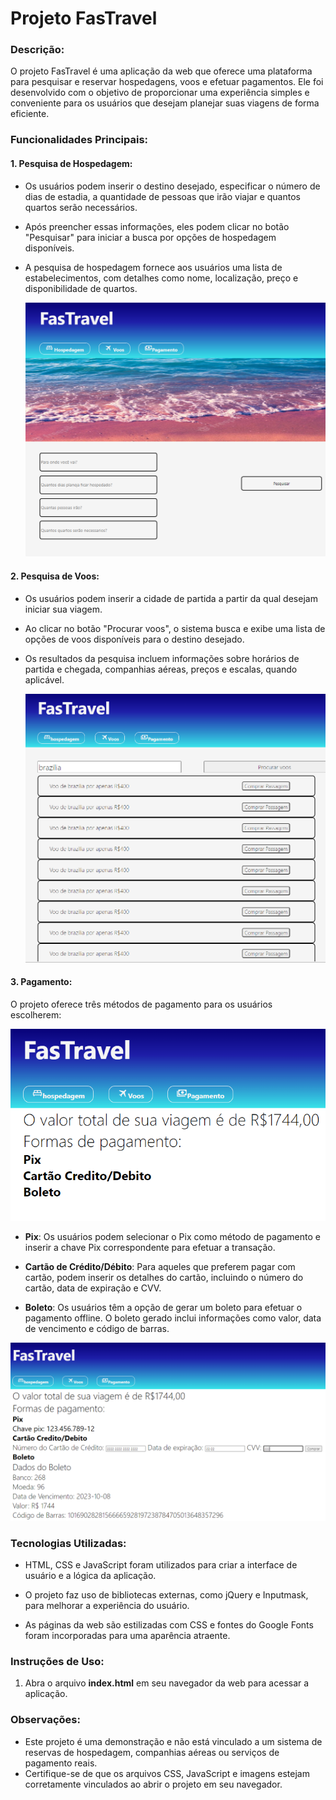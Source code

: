 # Projeto FasTravel

### Descrição:
O projeto FasTravel é uma aplicação da web que oferece uma plataforma para pesquisar e reservar hospedagens, voos e efetuar pagamentos. Ele foi desenvolvido com o objetivo de proporcionar uma experiência simples e conveniente para os usuários que desejam planejar suas viagens de forma eficiente.

### Funcionalidades Principais:

#### 1. Pesquisa de Hospedagem:

* Os usuários podem inserir o destino desejado, especificar o número de dias de estadia, a quantidade de pessoas que irão viajar e quantos quartos serão necessários.

* Após preencher essas informações, eles podem clicar no botão "Pesquisar" para iniciar a busca por opções de hospedagem disponíveis.

* A pesquisa de hospedagem fornece aos usuários uma lista de estabelecimentos, com detalhes como nome, localização, preço e disponibilidade de quartos.

   ![Descrição da Imagem](/prints/print1.png)

#### 2. Pesquisa de Voos:

* Os usuários podem inserir a cidade de partida a partir da qual desejam iniciar sua viagem.

* Ao clicar no botão "Procurar voos", o sistema busca e exibe uma lista de opções de voos disponíveis para o destino desejado.

* Os resultados da pesquisa incluem informações sobre horários de partida e chegada, companhias aéreas, preços e escalas, quando aplicável.

  ![Descrição da Imagem](/prints/print2.png)

#### 3. Pagamento:
O projeto oferece três métodos de pagamento para os usuários escolherem:

![Descrição da Imagem](/prints/print3.png)

* **Pix**: Os usuários podem selecionar o Pix como método de pagamento e inserir a chave Pix correspondente para efetuar a transação.

* **Cartão de Crédito/Débito**: Para aqueles que preferem pagar com cartão, podem inserir os detalhes do cartão, incluindo o número do cartão, data de expiração e CVV.

* **Boleto**: Os usuários têm a opção de gerar um boleto para efetuar o pagamento offline. O boleto gerado inclui informações como valor, data de vencimento e código de barras.

![Descrição da Imagem](/prints/print4.png)

### Tecnologias Utilizadas:

* HTML, CSS e JavaScript foram utilizados para criar a interface de usuário e a lógica da aplicação.

* O projeto faz uso de bibliotecas externas, como jQuery e Inputmask, para melhorar a experiência do usuário.

* As páginas da web são estilizadas com CSS e fontes do Google Fonts foram incorporadas para uma aparência atraente.

### Instruções de Uso:

1. Abra o arquivo **index.html** em seu navegador da web para acessar a aplicação.
   

### Observações:

* Este projeto é uma demonstração e não está vinculado a um sistema de reservas de hospedagem, companhias aéreas ou serviços de pagamento reais.
* Certifique-se de que os arquivos CSS, JavaScript e imagens estejam corretamente vinculados ao abrir o projeto em seu navegador.

